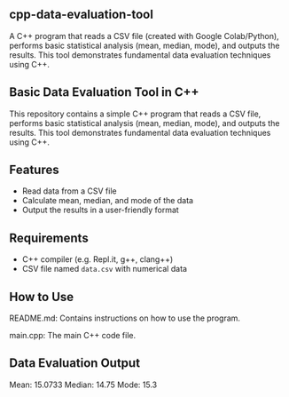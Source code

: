 ## cpp-data-evaluation-tool
A C++ program that reads a CSV file (created with Google Colab/Python), performs basic statistical analysis (mean, median, mode), and outputs the results. This tool demonstrates fundamental data evaluation techniques using C++.

## Basic Data Evaluation Tool in C++
This repository contains a simple C++ program that reads a CSV file, performs basic statistical analysis (mean, median, mode), and outputs the results. This tool demonstrates fundamental data evaluation techniques using C++.

## Features
- Read data from a CSV file
- Calculate mean, median, and mode of the data
- Output the results in a user-friendly format

## Requirements

- C++ compiler (e.g. Repl.it, g++, clang++)
- CSV file named `data.csv` with numerical data

## How to Use

README.md: Contains instructions on how to use the program.

main.cpp: The main C++ code file.

## Data Evaluation Output

Mean: 15.0733 Median: 14.75 Mode: 15.3
 
